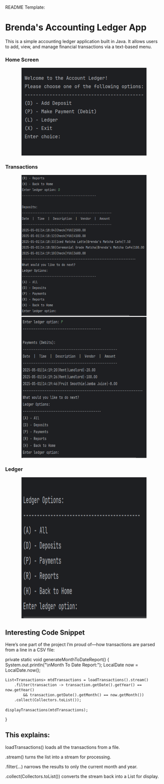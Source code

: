 README Template:


# Brenda's Accounting Ledger App

This is a simple accounting ledger application built in Java. It allows users to add, view, and manage financial transactions via a text-based menu.

### Home Screen

<p align="center">
  <img src="images/AccountingLedger_HomeScreen.png" width="400" />
</p>

  
### Transactions 

<p align="center">
  <img src="images/AccountingLedger_LedgerScreen_DepositOption.png" width="400" height="450" />
  <img src="images/AccountingLedger_LedgerScreen_PaymentOption.png" width="400" height="450" />
</p>


### Ledger
<p align="center">
  <img src="images/AccountingLedger_LedgerScreen.png" width="400" height="450" />
</p>

## Interesting Code Snippet

Here’s one part of the project I’m proud of—how transactions are parsed from a line in a CSV file:

private static void generateMonthToDateReport() {
    System.out.println("\nMonth To Date Report:");
    LocalDate now = LocalDate.now();

    List<Transactions> mtdTransactions = loadTransactions().stream()
        .filter(transaction -> transaction.getDate().getYear() == now.getYear()
            && transaction.getDate().getMonth() == now.getMonth())
        .collect(Collectors.toList());

    displayTransactions(mtdTransactions);
}


## This explains:

loadTransactions() loads all the transactions from a file.

.stream() turns the list into a stream for processing.

.filter(...) narrows the results to only the current month and year.

.collect(Collectors.toList()) converts the stream back into a List for display.
